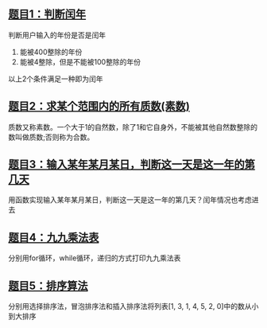 ## [题目1：判断闰年](/基础/判断闰年.py)

判断用户输入的年份是否是闰年

1. 能被400整除的年份
2. 能被4整除，但是不能被100整除的年份

以上2个条件满足一种即为闰年

## [题目2：求某个范围内的所有质数(素数)](/基础/求某个范围内的所有质数(素数).py)

质数又称素数。一个大于1的自然数，除了1和它自身外，不能被其他自然数整除的数叫做质数;否则称为合数。

## [题目3：输入某年某月某日，判断这一天是这一年的第几天](/基础/输入某年某月某日，判断这一天是这一年的第几天.py)
用函数实现输入某年某月某日，判断这一天是这一年的第几天？闰年情况也考虑进去

## [题目4：九九乘法表](/基础/九九乘法表.py)
分别用for循环，while循环，递归的方式打印九九乘法表

## [题目5：排序算法](/基础/排序算法.py)
分别用选择排序法，冒泡排序法和插入排序法将列表[1, 3, 1, 4, 5, 2, 0]中的数从小到大排序